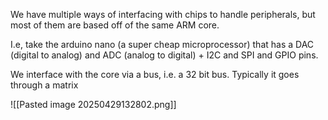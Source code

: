 
We have multiple ways of interfacing with chips to handle peripherals, but most of them are based off of the same ARM core.

I.e, take the arduino nano (a super cheap microprocessor) that has a DAC (digital to analog) and ADC (analog to digital) + I2C and SPI and GPIO pins.

We interface with the core via a bus, i.e. a 32 bit bus. Typically it goes through a matrix

![[Pasted image 20250429132802.png]]
